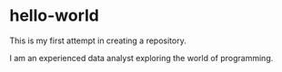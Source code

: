 # hello-world
This is my first attempt in creating a repository.

I am an experienced data analyst exploring the world of programming.
